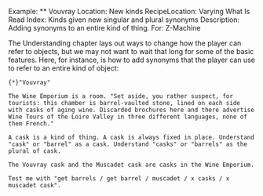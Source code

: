 Example: ** Vouvray
Location: New kinds
RecipeLocation: Varying What Is Read
Index: Kinds given new singular and plural synonyms
Description: Adding synonyms to an entire kind of thing.
For: Z-Machine

  
The Understanding chapter lays out ways to change how the player can refer to objects, but we may not want to wait that long for some of the basic features. Here, for instance, is how to add synonyms that the player can use to refer to an entire kind of object:

  

``` inform7
{*}"Vouvray"

The Wine Emporium is a room. "Set aside, you rather suspect, for tourists: this chamber is barrel-vaulted stone, lined on each side with casks of aging wine. Discarded brochures here and there advertise Wine Tours of the Loire Valley in three different languages, none of them French."

A cask is a kind of thing. A cask is always fixed in place. Understand "cask" or "barrel" as a cask. Understand "casks" or "barrels" as the plural of cask.

The Vouvray cask and the Muscadet cask are casks in the Wine Emporium.

Test me with "get barrels / get barrel / muscadet / x casks / x muscadet cask".
```

